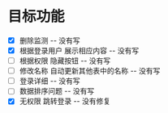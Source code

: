 # 目标功能
- [x] 删除监测 -- 没有写
- [x] 根据登录用户 展示相应内容 -- 没有写
- [ ] 根据权限 隐藏按钮 -- 没有写
- [ ] 修改名称 自动更新其他表中的名称 -- 没有写
- [ ] 登录详细 -- 没有写
- [ ] 数据排序问题 -- 没有写
- [x] 无权限 跳转登录 -- 没有修复
